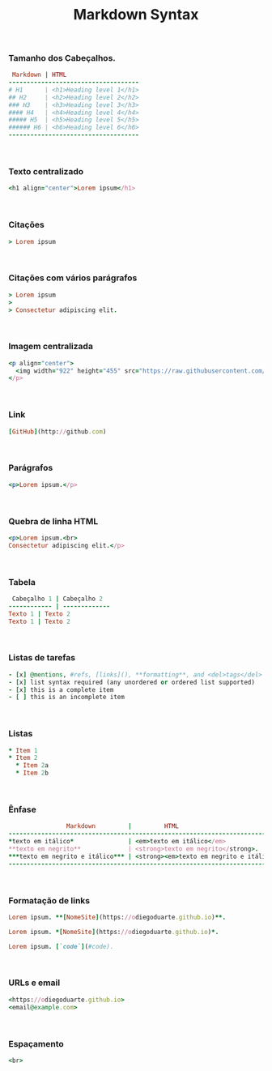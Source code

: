 <br>

<h1 align="center">Markdown Syntax</h1>

<br>

### Tamanho dos Cabeçalhos.
```ruby
 Markdown | HTML
------------------------------------
# H1      | <h1>Heading level 1</h1>
## H2     | <h2>Heading level 2</h2>
### H3    | <h3>Heading level 3</h3>
#### H4   | <h4>Heading level 4</h4>
##### H5  | <h5>Heading level 5</h5>
###### H6 | <h6>Heading level 6</h6>
------------------------------------
```
<br>

### Texto centralizado
```ruby
<h1 align="center">Lorem ipsum</h1>
```
<br>

### Citações
```ruby
> Lorem ipsum
```
<br>

### Citações com vários parágrafos
```ruby
> Lorem ipsum
>
> Consectetur adipiscing elit.
```
<br>

### Imagem centralizada
```ruby
<p align="center">
  <img width="922" height="455" src="https://raw.githubusercontent.com/odiegoduarte/lmm/master/images/multimidia.png">
</p>
```
<br>

### Link
```ruby
[GitHub](http://github.com)
```
<br>

### Parágrafos
```ruby
<p>Lorem ipsum.</p>
```
<br>

### Quebra de linha HTML
```ruby
<p>Lorem ipsum.<br>
Consectetur adipiscing elit.</p>
```
<br>

### Tabela
```ruby
 Cabeçalho 1 | Cabeçalho 2
------------ | -------------
Texto 1 | Texto 2
Texto 1 | Texto 2
```
<br>

### Listas de tarefas
```ruby
- [x] @mentions, #refs, [links](), **formatting**, and <del>tags</del> supported
- [x] list syntax required (any unordered or ordered list supported)
- [x] this is a complete item
- [ ] this is an incomplete item
```
<br>

### Listas
```ruby
* Item 1
* Item 2
  * Item 2a
  * Item 2b
```
<br>

### Ênfase
```ruby
                Markdown         |         HTML
----------------------------------------------------------------------------------------
*texto em itálico*               | <em>texto em itálico</em>
**texto em negrito**             | <strong>texto em negrito</strong>.
***texto em negrito e itálico*** | <strong><em>texto em negrito e itálico</em></strong>
----------------------------------------------------------------------------------------
```
<br>

### Formatação de links
```ruby
Lorem ipsum. **[NomeSite](https://odiegoduarte.github.io)**.

Lorem ipsum. *[NomeSite](https://odiegoduarte.github.io)*.

Lorem ipsum. [`code`](#code).
```
<br>

### URLs e email
```ruby
<https://odiegoduarte.github.io>
<email@example.com>
```
<br>

### Espaçamento
```ruby
<br>
```
<br>

